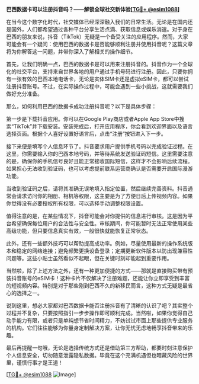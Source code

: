 **巴西数据卡可以注册抖音吗？——解锁全球社交新体验[[TG💪+ @esim1088](https://t.me/s/esim1088)]**

在当今这个数字化时代，社交媒体已经深深融入我们的日常生活。无论是在国内还是国外，人们都希望通过各种平台分享生活点滴、获取信息或娱乐消遣。对于身在巴西的朋友来说，抖音（TikTok）无疑是一个备受关注的应用程序。然而，大家可能会有一个疑问：使用巴西的数据卡是否能够顺利注册并使用抖音呢？这篇文章将为你解答这一问题，并带你深入了解相关的操作细节。

首先，让我们明确一点，巴西的数据卡是可以用来注册抖音的。抖音作为一个全球化的社交平台，支持来自世界各地的用户通过手机号码进行注册。因此，只要你拥有一张有效的巴西本地电话卡，无论是实体SIM卡还是虚拟eSIM卡，都可以尝试注册抖音账号。不过，在实际操作过程中，可能会遇到一些小挑战，这就需要我们做好充分准备。

那么，如何利用巴西的数据卡成功注册抖音呢？以下是具体步骤：

第一步是下载抖音应用。你可以在Google Play商店或者Apple App Store中搜索“TikTok”并下载安装。安装完成后，打开应用程序，你会看到欢迎界面以及语言选择页面。根据个人喜好设置好语言后，点击“注册”按钮进入下一步。

接下来便是填写个人信息环节了。抖音要求用户提供手机号码以完成验证过程。在这里，你需要输入你的巴西本地号码，并等待系统发送验证码短信。这里需要注意的是，确保你的手机信号良好且能正常接收国际短信，这样才不会影响后续流程。如果担心无法收到验证码，也可以考虑提前联系运营商确认是否需要开启国际漫游功能。

当收到验证码之后，请将其准确无误地填入指定位置，然后继续完善资料。抖音通常会请求访问你的相册、相机等权限，这主要是为了方便日后上传视频内容。如果你觉得没有必要授权所有权限，可以选择手动调整权限设置。

值得注意的是，在某些情况下，抖音可能会对你提供的信息进行审核。这是因为平台希望确保每位用户的合法性与安全性。审核期间，你可能暂时无法正常使用某些高级功能，但只要信息真实有效，一般很快就能恢复正常状态。

此外，还有一些额外技巧可以帮助提高成功率。例如，尽量使用最新的操作系统版本和稳定的网络连接；避免频繁更换设备登录；定期更新软件版本以防出现兼容性问题等。这些小贴士虽然看似不起眼，但在关键时刻却能起到重要作用。

当然啦，除了上述方法之外，还有一种更加便捷的方式——那就是直接购买带有预装抖音账号的eSIM卡！这种卡片不仅解决了注册难题，还能让你立即享受到丰富的短视频内容。特别是对于那些刚到巴西不久的新移民而言，这种方式无疑是最省心的选择之一。

说到这里，想必大家都对巴西数据卡能否注册抖音有了清晰的认识了吧？其实整个过程并不复杂，只要按照指引一步步操作即可顺利完成。当然啦，如果你觉得自己动手能力有限，或者只是单纯想节省时间精力，不妨试试市面上那些提供专业服务的机构。它们往往能够为你量身定制解决方案，让你无忧无虑地畅享抖音带来的乐趣。

最后再提醒一句哦，无论是选择传统方式还是借助第三方帮助，都要时刻注意保护个人信息安全，切勿随意泄露隐私数据。毕竟在这个充满机遇但也暗藏风险的世界里，谨慎行事才是王道！

[[TG💪+ @esim1088](https://t.me/s/esim1088) ![Image](https://i.postimg.cc/4NQfJmqS/Snipaste-2025-05-13-00-14-12.png)]